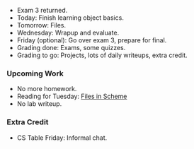 * Exam 3 returned.
* Today: Finish learning object basics.
* Tomorrow: Files.
* Wednesday: Wrapup and evaluate.
* Friday (optional): Go over exam 3, prepare for final.
* Grading done: Exams, some quizzes.
* Grading to go: Projects, lots of daily writeups, extra credit.

### Upcoming Work

* No more homework.
* Reading for Tuesday: [Files in Scheme](../readings/files-reading.html)
* No lab writeup.

### Extra Credit

* CS Table Friday: Informal chat.
